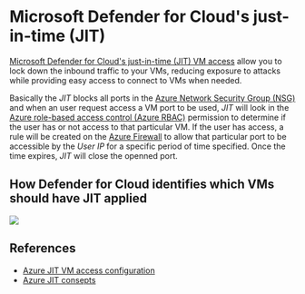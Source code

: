 # Microsoft Defender for Cloud's just-in-time (JIT)

[Microsoft Defender for Cloud's just-in-time (JIT) VM access](https://docs.microsoft.com/en-us/azure/defender-for-cloud/just-in-time-access-usage) allow you to lock down the inbound traffic to your VMs, reducing exposure to attacks while providing easy access to connect to VMs when needed. 

Basically the *JIT* blocks all ports in the [Azure Network Security Group (NSG)](https://docs.microsoft.com/en-us/azure/virtual-network/network-security-groups-overview#security-rules) and when an user request access a VM port to be used, *JIT* will look in the [Azure role-based access control (Azure RBAC)](https://docs.microsoft.com/en-us/azure/role-based-access-control/role-assignments-portal?tabs=current) permission to determine if the user has or not access to that particular VM. If the user has access, a rule will be created on the [Azure Firewall](https://docs.microsoft.com/en-us/azure/firewall/rule-processing) to allow that particular port to be accessible by the *User IP* for a specific period of time specified. Once the time expires, *JIT* will close the openned port. 

## How Defender for Cloud identifies which VMs should have JIT applied

![](./resources/azure_jit/2022_01_20_14_50_24_Understanding_just-in-time_virtual_machine_access_.png)

## References 

- [Azure JIT VM access configuration](https://docs.microsoft.com/en-us/azure/defender-for-cloud/just-in-time-access-usage)
- [Azure JIT consepts](https://docs.microsoft.com/en-us/azure/defender-for-cloud/just-in-time-access-overview)
